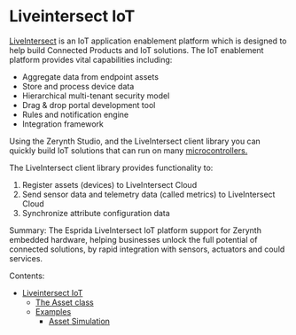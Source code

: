 # Liveintersect IoT

[LiveIntersect](https://esprida.com/platform/) is an IoT application enablement platform which is designed to help build Connected Products and IoT solutions.  The IoT enablement platform provides vital capabilities including:


* Aggregate data from endpoint assets
* Store and process device data
* Hierarchical multi-tenant security model
* Drag & drop portal development tool
* Rules and notification engine
* Integration framework

Using the Zerynth Studio, and the LiveIntersect client library you can quickly build IoT solutions that can run on many [microcontrollers.](https://www.zerynth.com/zerynth-supported-devices/)

The LiveIntersect client library provides functionality to:


1. Register assets (devices) to LiveIntersect Cloud
2. Send sensor data and telemetry data (called metrics) to LiveIntersect Cloud
3. Synchronize attribute configuration data

Summary:
The Esprida LiveIntersect IoT platform support for Zerynth embedded hardware, helping businesses unlock the full potential of connected solutions, by rapid integration with sensors, actuators and could services.


Contents:

-   [Liveintersect  IoT](https://docs.zerynth.com/latest/official/lib.liveintersect.iot/docs/index.html)
    -   [The Asset class](https://docs.zerynth.com/latest/official/lib.liveintersect.iot/docs/official_lib.liveintersect.iot_iot.html)
    -   [Examples](https://docs.zerynth.com/latest/official/lib.liveintersect.iot/examples/examples.html)
        -   [Asset Simulation](https://docs.zerynth.com/latest/official/lib.liveintersect.iot/examples/examples.html#asset-simulation)
<!--stackedit_data:
eyJoaXN0b3J5IjpbNDA0MjQwNDk1XX0=
-->
